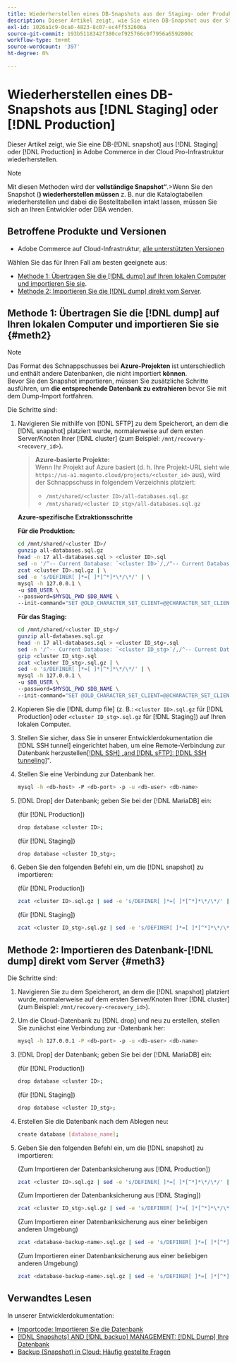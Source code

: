 ```yaml
---
title: Wiederherstellen eines DB-Snapshots aus der Staging- oder Produktionsumgebung
description: Dieser Artikel zeigt, wie Sie einen DB-Snapshot aus der Staging- oder Produktionsumgebung in Adobe Commerce in der Cloud-Infrastruktur wiederherstellen.
exl-id: 1026a1c9-0ca0-4823-8c07-ec4ff532606a
source-git-commit: 193b5118342f380cef925766c0f7956a6592800c
workflow-type: tm+mt
source-wordcount: '397'
ht-degree: 0%

---
```


# Wiederherstellen eines DB-Snapshots aus [!DNL Staging] oder [!DNL Production]

Dieser Artikel zeigt, wie Sie eine DB-[!DNL snapshot] aus [!DNL Staging] oder [!DNL Production] in Adobe Commerce in der Cloud Pro-Infrastruktur wiederherstellen.


>[!NOTE]
>
>Mit diesen Methoden wird der **vollständige Snapshot“**.
>&#x200B;>Wenn Sie den Snapshot (**) wiederherstellen müssen** z. B. nur die Katalogtabellen wiederherstellen und dabei die Bestelltabellen intakt lassen, müssen Sie sich an Ihren Entwickler oder DBA wenden.


## Betroffene Produkte und Versionen

* Adobe Commerce auf Cloud-Infrastruktur, [alle unterstützten Versionen](https://magento.com/sites/default/files/magento-software-lifecycle-policy.pdf)

Wählen Sie das für Ihren Fall am besten geeignete aus:

* [Methode 1: Übertragen Sie die  [!DNL dump]  auf Ihren lokalen Computer und importieren Sie sie](#meth2).
* [Methode 2: Importieren Sie die  [!DNL dump]  direkt vom Server](#meth3).

## Methode 1: Übertragen Sie die [!DNL dump] auf Ihren lokalen Computer und importieren Sie sie {#meth2}


>[!NOTE]
>
> Das Format des Schnappschusses bei **Azure-Projekten** ist unterschiedlich und enthält andere Datenbanken, die nicht importiert **können**.\
> Bevor Sie den Snapshot importieren, müssen Sie zusätzliche Schritte ausführen, um **die entsprechende Datenbank zu extrahieren** bevor Sie mit dem Dump-Import fortfahren.

Die Schritte sind:

1. Navigieren Sie mithilfe von [!DNL SFTP] zu dem Speicherort, an dem die [!DNL snapshot] platziert wurde, normalerweise auf dem ersten Server/Knoten Ihrer [!DNL cluster] (zum Beispiel: `/mnt/recovery-<recovery_id>`).
   > **Azure-basierte Projekte:**\
   > Wenn Ihr Projekt auf Azure basiert (d. h. Ihre Projekt-URL sieht wie `https://us-a1.magento.cloud/projects/<cluster_id>` aus), wird der Schnappschuss in folgendem Verzeichnis platziert:
   > * `/mnt/shared/<cluster ID>/all-databases.sql.gz`
   > * `/mnt/shared/<cluster ID_stg>/all-databases.sql.gz`

   **Azure-spezifische Extraktionsschritte**

   **Für die Produktion:**

   ```bash
   cd /mnt/shared/<cluster ID>/
   gunzip all-databases.sql.gz 
   head -n 17 all-databases.sql > <cluster ID>.sql 
   sed -n '/^-- Current Database: `<cluster ID>`/,/^-- Current Database: `/p' all-databases.sql >> <cluster ID>.sql gzip <cluster ID>.sql
   zcat <cluster ID>.sql.gz | \
   sed -e 's/DEFINER[ ]*=[ ]*[^*]*\*/\*/' | \
   mysql -h 127.0.0.1 \
   -u $DB_USER \
   --password=$MYSQL_PWD $DB_NAME \
   --init-command="SET @OLD_CHARACTER_SET_CLIENT=@@CHARACTER_SET_CLIENT ;SET @OLD_CHARACTER_SET_RESULTS=@@CHARACTER_SET_RESULTS ;SET @OLD_COLLATION_CONNECTION=@@COLLATION_CONNECTION ;SET NAMES utf8 ;SET @OLD_TIME_ZONE=@@TIME_ZONE ;SET TIME_ZONE='+00:00' ;SET @OLD_UNIQUE_CHECKS=@@UNIQUE_CHECKS, UNIQUE_CHECKS=0 ;SET @OLD_FOREIGN_KEY_CHECKS=@@FOREIGN_KEY_CHECKS, FOREIGN_KEY_CHECKS=0 ;SET @OLD_SQL_MODE=@@SQL_MODE, SQL_MODE='NO_AUTO_VALUE_ON_ZERO' ;SET @OLD_SQL_NOTES=@@SQL_NOTES, SQL_NOTES=0;"
   ```

   **Für das Staging:**

   ```bash
   cd /mnt/shared/<cluster ID_stg>/
   gunzip all-databases.sql.gz 
   head -n 17 all-databases.sql > <cluster ID_stg>.sql
   sed -n '/^-- Current Database: `<cluster ID_stg>`/,/^-- Current Database: `/p' all-databases.sql >> <cluster ID_stg>.sql 
   gzip <cluster ID_stg>.sql  
   zcat <cluster ID_stg>.sql.gz | \
   sed -e 's/DEFINER[ ]*=[ ]*[^*]*\*/\*/' | \
   mysql -h 127.0.0.1 \
   -u $DB_USER \
   --password=$MYSQL_PWD $DB_NAME \
   --init-command="SET @OLD_CHARACTER_SET_CLIENT=@@CHARACTER_SET_CLIENT ;SET @OLD_CHARACTER_SET_RESULTS=@@CHARACTER_SET_RESULTS ;SET @OLD_COLLATION_CONNECTION=@@COLLATION_CONNECTION ;SET NAMES utf8 ;SET @OLD_TIME_ZONE=@@TIME_ZONE ;SET TIME_ZONE='+00:00' ;SET @OLD_UNIQUE_CHECKS=@@UNIQUE_CHECKS, UNIQUE_CHECKS=0 ;SET @OLD_FOREIGN_KEY_CHECKS=@@FOREIGN_KEY_CHECKS, FOREIGN_KEY_CHECKS=0 ;SET @OLD_SQL_MODE=@@SQL_MODE, SQL_MODE='NO_AUTO_VALUE_ON_ZERO' ;SET @OLD_SQL_NOTES=@@SQL_NOTES, SQL_NOTES=0;"
   ```

1. Kopieren Sie die [!DNL dump file] (z. B.: `<cluster ID>.sql.gz` für [!DNL Production] oder `<cluster ID_stg>.sql.gz` für [!DNL Staging]) auf Ihren lokalen Computer.
1. Stellen Sie sicher, dass Sie in unserer Entwicklerdokumentation die [!DNL SSH tunnel] eingerichtet haben, um eine Remote-Verbindung zur Datenbank herzustellen[[!DNL SSH]  „and [!DNL sFTP]: [!DNL SSH tunneling]](https://experienceleague.adobe.com/en/docs/commerce-cloud-service/user-guide/develop/secure-connections#env-start-tunn)&quot;.
1. Stellen Sie eine Verbindung zur Datenbank her.

   ```bash
   mysql -h <db-host> -P <db-port> -p -u <db-user> <db-name>
   ```

1. [!DNL Drop] der Datenbank; geben Sie bei der [!DNL MariaDB] ein:

   (für [!DNL Production])

   ```bash
   drop database <cluster ID>;
   ```

   (für [!DNL Staging])

   ```bash
   drop database <cluster ID_stg>;
   ```

1. Geben Sie den folgenden Befehl ein, um die [!DNL snapshot] zu importieren:

   (für [!DNL Production])

   ```bash
   zcat <cluster ID>.sql.gz | sed -e 's/DEFINER[ ]*=[ ]*[^*]*\*/\*/' | mysql -h 127.0.0.1 -P <db-port> -p -u   <db-user> <db-name>
   ```

   (für [!DNL Staging])

   ```bash
   zcat <cluster ID_stg>.sql.gz | sed -e 's/DEFINER[ ]*=[ ]*[^*]*\*/\*/' | mysql -h 127.0.0.1 -P <db-port> -p -u   <db-user> <db-name>
   ```

## Methode 2: Importieren des Datenbank-[!DNL dump] direkt vom Server {#meth3}

Die Schritte sind:

1. Navigieren Sie zu dem Speicherort, an dem die [!DNL snapshot] platziert wurde, normalerweise auf dem ersten Server/Knoten Ihrer [!DNL cluster] (zum Beispiel: `/mnt/recovery-<recovery_id>`).
1. Um die Cloud-Datenbank zu [!DNL drop] und neu zu erstellen, stellen Sie zunächst eine Verbindung zur -Datenbank her:

   ```bash
   mysql -h 127.0.0.1 -P <db-port> -p -u <db-user> <db-name>
   ```

1. [!DNL Drop] der Datenbank; geben Sie bei der [!DNL MariaDB] ein:

   (für [!DNL Production])

   ```bash
   drop database <cluster ID>;
   ```

   (für [!DNL Staging])

   ```bash
   drop database <cluster ID_stg>;
   ```

1. Erstellen Sie die Datenbank nach dem Ablegen neu:

   ```bash
   create database [database_name];
   ```

1. Geben Sie den folgenden Befehl ein, um die [!DNL snapshot] zu importieren:

   (Zum Importieren der Datenbanksicherung aus [!DNL Production])

   ```bash
   zcat <cluster ID>.sql.gz | sed -e 's/DEFINER[ ]*=[ ]*[^*]*\*/\*/' | mysql -h 127.0.0.1 -p -u <db-user> <db-name>
   ```

   (Zum Importieren der Datenbanksicherung aus [!DNL Staging])

   ```bash
   zcat <cluster ID_stg>.sql.gz | sed -e 's/DEFINER[ ]*=[ ]*[^*]*\*/\*/' | mysql -h 127.0.0.1 -p -u <db-user> <db-name>
   ```

   (Zum Importieren einer Datenbanksicherung aus einer beliebigen anderen Umgebung)

   ```bash
   zcat <database-backup-name>.sql.gz | sed -e 's/DEFINER[ ]*=[ ]*[^*]*\*/\*/' | mysql -h 127.0.0.1 -p -u <db-user> <db-name>
   ```

   (Zum Importieren einer Datenbanksicherung aus einer beliebigen anderen Umgebung)

   ```bash
   zcat <database-backup-name>.sql.gz | sed -e 's/DEFINER[ ]*=[ ]*[^*]*\*/\*/' | mysql -h 127.0.0.1 -p -u <db-user> <db-name>
   ```

## Verwandtes Lesen

In unserer Entwicklerdokumentation:

* [Importcode: Importieren Sie die Datenbank](https://experienceleague.adobe.com/en/docs/commerce-cloud-service/user-guide/develop/deploy/staging-production)
* [[!DNL Snapshots] AND [!DNL backup] MANAGEMENT: [!DNL Dump] Ihre Datenbank](https://experienceleague.adobe.com/en/docs/commerce-cloud-service/user-guide/develop/storage/snapshots)
* [Backup (Snapshot) in Cloud: Häufig gestellte Fragen](https://experienceleague.adobe.com/en/docs/commerce-knowledge-base/kb/faq/backup-snapshot-on-cloud-faq)
